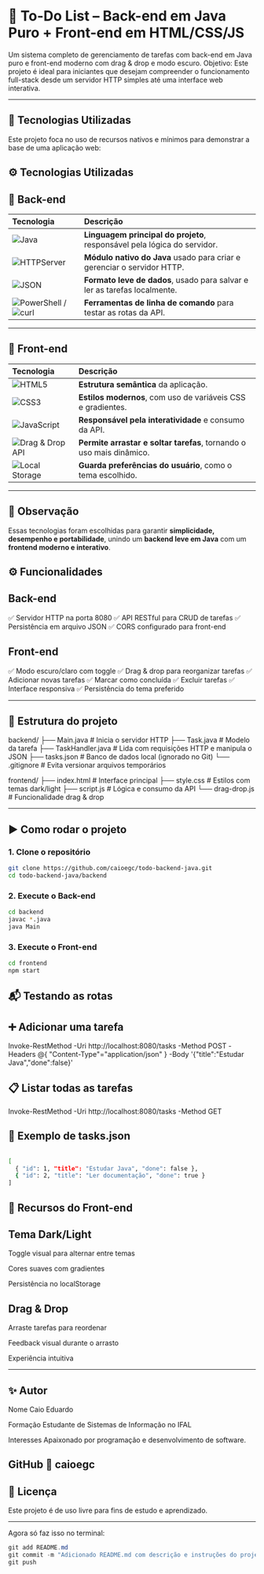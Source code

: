 # 🧠 To-Do List – Back-end em Java Puro + Front-end em HTML/CSS/JS
Um sistema completo de gerenciamento de tarefas com back-end em Java puro e front-end moderno com drag & drop e modo escuro.
Objetivo: Este projeto é ideal para iniciantes que desejam compreender o funcionamento full-stack desde um servidor HTTP simples até uma interface web interativa.

---

## 🚀 Tecnologias Utilizadas

Este projeto foca no uso de recursos nativos e mínimos para demonstrar a base de uma aplicação web:

## ⚙️ Tecnologias Utilizadas

## 🧠 Back-end

| Tecnologia | Descrição |
| :--- | :--- |
| ![Java](https://img.shields.io/badge/Java_17+-ED8B00?style=for-the-badge&logo=openjdk&logoColor=white) | **Linguagem principal do projeto**, responsável pela lógica do servidor. |
| ![HTTPServer](https://img.shields.io/badge/HTTPServer-6DB33F?style=for-the-badge&logo=java&logoColor=white) | **Módulo nativo do Java** usado para criar e gerenciar o servidor HTTP. |
| ![JSON](https://img.shields.io/badge/JSON-000000?style=for-the-badge&logo=json&logoColor=white) | **Formato leve de dados**, usado para salvar e ler as tarefas localmente. |
| ![PowerShell](https://img.shields.io/badge/PowerShell-5391FE?style=for-the-badge&logo=powershell&logoColor=white) / ![curl](https://img.shields.io/badge/curl-073551?style=for-the-badge&logo=curl&logoColor=white) | **Ferramentas de linha de comando** para testar as rotas da API. |

---

## 🎨 Front-end

| Tecnologia | Descrição |
| :--- | :--- |
| ![HTML5](https://img.shields.io/badge/HTML5-E34F26?style=for-the-badge&logo=html5&logoColor=white) | **Estrutura semântica** da aplicação. |
| ![CSS3](https://img.shields.io/badge/CSS3-1572B6?style=for-the-badge&logo=css3&logoColor=white) | **Estilos modernos**, com uso de variáveis CSS e gradientes. |
| ![JavaScript](https://img.shields.io/badge/JavaScript-F7DF1E?style=for-the-badge&logo=javascript&logoColor=black) | **Responsável pela interatividade** e consumo da API. |
| ![Drag & Drop API](https://img.shields.io/badge/Drag_&_Drop_API-FF6F00?style=for-the-badge&logo=javascript&logoColor=white) | **Permite arrastar e soltar tarefas**, tornando o uso mais dinâmico. |
| ![Local Storage](https://img.shields.io/badge/Local_Storage-0081CB?style=for-the-badge&logo=google-chrome&logoColor=white) | **Guarda preferências do usuário**, como o tema escolhido. |

---

## 🚀 Observação

Essas tecnologias foram escolhidas para garantir **simplicidade, desempenho e portabilidade**, unindo um **backend leve em Java** com um **frontend moderno e interativo**.


## ⚙️ Funcionalidades


## Back-end
✅ Servidor HTTP na porta 8080
✅ API RESTful para CRUD de tarefas
✅ Persistência em arquivo JSON
✅ CORS configurado para front-end


## Front-end
✅ Modo escuro/claro com toggle
✅ Drag & drop para reorganizar tarefas
✅ Adicionar novas tarefas
✅ Marcar como concluída
✅ Excluir tarefas
✅ Interface responsiva
✅ Persistência do tema preferido

---

## 🧩 Estrutura do projeto
backend/
├── Main.java # Inicia o servidor HTTP
├── Task.java # Modelo da tarefa
├── TaskHandler.java # Lida com requisições HTTP e manipula o JSON
├── tasks.json # Banco de dados local (ignorado no Git)
└── .gitignore # Evita versionar arquivos temporários

frontend/
├── index.html         # Interface principal
├── style.css          # Estilos com temas dark/light
├── script.js          # Lógica e consumo da API
└── drag-drop.js       # Funcionalidade drag & drop


---

## ▶️ Como rodar o projeto

### 1. Clone o repositório

```bash
git clone https://github.com/caioegc/todo-backend-java.git
cd todo-backend-java/backend
```

### 2. Execute o Back-end
```bash
cd backend
javac *.java
java Main
```

### 3. Execute o Front-end
```bash
cd frontend
npm start
```

## 📬 Testando as rotas

## ➕ Adicionar uma tarefa
Invoke-RestMethod -Uri http://localhost:8080/tasks -Method POST -Headers @{ "Content-Type"="application/json" } -Body '{"title":"Estudar Java","done":false}'

## 📋 Listar todas as tarefas
Invoke-RestMethod -Uri http://localhost:8080/tasks -Method GET

## 💾 Exemplo de tasks.json
```bash

[
  { "id": 1, "title": "Estudar Java", "done": false },
  { "id": 2, "title": "Ler documentação", "done": true }
]
```

## 🎨 Recursos do Front-end
## Tema Dark/Light
Toggle visual para alternar entre temas

Cores suaves com gradientes

Persistência no localStorage

##  Drag & Drop
Arraste tarefas para reordenar

Feedback visual durante o arrasto

Experiência intuitiva

---
## ✨ Autor
Nome	Caio Eduardo

Formação	Estudante de Sistemas de Informação no IFAL

Interesses	Apaixonado por programação e desenvolvimento de software.

GitHub	🔗 caioegc
---
## 📘 Licença

Este projeto é de uso livre para fins de estudo e aprendizado.

---

Agora só faz isso no terminal:

```powershell
git add README.md
git commit -m "Adicionado README.md com descrição e instruções do projeto"
git push
```

